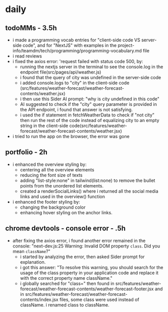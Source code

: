 # daily

## todoMMs - 3.5h
* i made a programming vocab entries for "client-side code VS server-side code", and for "NextJS" with examples in the project-info/teamdm/tech/programming/programming-vocabulary.md file
* i read reviews 
* i fixed the axios error: 'request failed with status code 500, by:
  * running the nextjs server in the terminal to see the console.log in the endpoint file(src/pages/api/weather.js)
  * i found that the query of city was undefined in the server-side code
  * i added console.logs to "city" in the client-side code (src/features/weather-forecast/weather-forecast-contents/weather.jsx)
  * i then use this Sider AI prompt: "why is city undefined in this code"
  * AI suggested to check if the "city" query parameter is provided in the API endpoint, i found that answer is not satisfying.
  * i used the if statement in fetchWeatherData to check if "not city" then run the rest of the code instead of equalizing city to an empty string in the client-side code(src/features/weather-forecast/weather-forecast-contents/weather.jsx)
* i tried to run the app on the browser, the error was gone

## portfolio - 2h
* i enhanced the overview styling by:
  * centering all the overview elements
  * reducing the font size of texts
  * adding "list-style:none" in tailwind(list:none) to remove the bullet points from the unordered list elements.
  * created a renderSocialLinks() where i returned all the social media links and used in the overview() function
* i enhanced the footer styling by:
  * changing the background color
  * enhancing hover styling on the anchor links.

## chrome devtools - console error - .5h
* after fixing the axios error, i found another error remained in the console: "next-dev.js:25 Warning: Invalid DOM property `class`. Did you mean `className`?"
  * i started by analyzing the error, then asked Sider prompt for explanation.
  * i got this answer: "To resolve this warning, you should search for the usage of the class property in your application code and replace it with the correct property name className."
  * i globally searched for "class=" then found in src/features/weather-forecast/weather-forecast-contents/weather-forecast-footer.jsx and in src/features/weather-forecast/weather-forecast-contents/index.jsx files, some class were used instead of className. i renamed class to className.